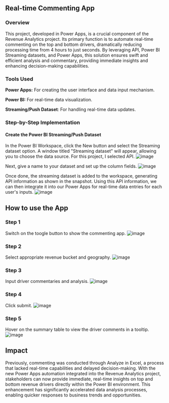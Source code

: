## Real-time Commenting App

### Overview
This project, developed in Power Apps, is a crucial component of the Revenue Analytics project. Its primary function is to automate real-time commenting on the top and bottom drivers, dramatically reducing processing time from 4 hours to just seconds. By leveraging API, Power BI Streaming datasets, and Power Apps, this solution ensures swift and efficient analysis and commentary, providing immediate insights and enhancing decision-making capabilities.

### Tools Used
**Power Apps:** For creating the user interface and data input mechanism.

**Power BI:** For real-time data visualization.

**Streaming/Push Dataset**: For handling real-time data updates.

### Step-by-Step Implementation
#### Create the Power BI Streaming/Push Dataset
In the Power BI Workspace, click the New button and select the Streaming dataset option. A window titled "Streaming dataset" will appear, allowing you to choose the data source. For this project, I selected API.
![image](https://github.com/user-attachments/assets/94fddd27-c900-4b10-a971-301a37a7f28c)

Next, give a name to your dataset and set up the column fields.
![image](https://github.com/user-attachments/assets/90dbb974-9caf-4b92-87ac-76829b9b8705)

Once done, the streaming dataset is added to the workspace, generating API information as shown in the snapshot. Using this API information, we can then integrate it into our Power Apps for real-time data entries for each user's inputs.
![image](https://github.com/user-attachments/assets/af671dfb-5ef1-48e7-858c-6831f98f0166)


## How to use the App

### Step 1
Switch on the toogle button to show the commenting app.
![image](https://github.com/greatcyan/cyrus-baruc-data-analytics-portfolio/assets/95137493/ad4d3fba-c7b3-4cda-aec8-b49afe2521e2)
### Step 2
Select appropriate revenue bucket and geography.
![image](https://github.com/greatcyan/cyrus-baruc-data-analytics-portfolio/assets/95137493/04d9f308-8d46-4a9d-881d-b73de999b850)
### Step 3
Input driver commentaries and analysis.
![image](https://github.com/greatcyan/cyrus-baruc-data-analytics-portfolio/assets/95137493/f658ab10-6492-4e3a-85fb-faccd78f8f96)
### Step 4
Click submit.
![image](https://github.com/greatcyan/cyrus-baruc-data-analytics-portfolio/assets/95137493/e5844bbc-a31b-4f4f-9d6e-25a528c6fd13)
### Step 5
Hover on the summary table to view the driver comments in a tooltip.
![image](https://github.com/greatcyan/cyrus-baruc-data-analytics-portfolio/assets/95137493/965a02d1-dd90-4622-a3fc-bfe2961b93d2)

## Impact
Previously, commenting was conducted through Analyze in Excel, a process that lacked real-time capabilities and delayed decision-making. With the new Power Apps automation integrated into the Revenue Analytics project, stakeholders can now provide immediate, real-time insights on top and bottom revenue drivers directly within the Power BI environment. This enhancement has significantly accelerated data analysis processes, enabling quicker responses to business trends and opportunities.
